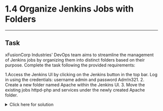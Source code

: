 # 1.4 Organize Jenkins Jobs with Folders
---
## Task
xFusionCorp Industries' DevOps team aims to streamline the management of Jenkins jobs by organizing them into distinct folders based on their purpose. Complete the task following the provided requirements:

1.Access the Jenkins UI by clicking on the Jenkins button in the top bar. Log in using the credentials: username admin and password Adm!n321.
2. Create a new folder named Apache within the Jenkins UI.
3. Move the existing jobs httpd-php and services under the newly created Apache folder.
<details>
  <summary>Click here for solution</summary>

  ## Solution
</details>
